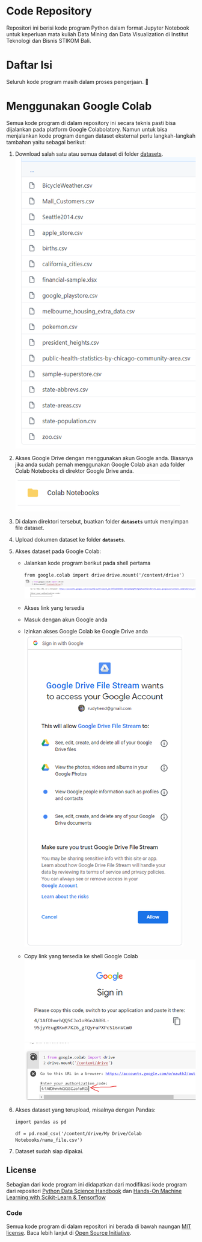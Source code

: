 # Code Repository

Repositori ini berisi kode program Python dalam format Jupyter Notebook untuk keperluan mata kuliah Data Mining dan Data Visualization di Institut Teknologi dan Bisnis STIKOM Bali.

# Daftar Isi
Seluruh kode program masih dalam proses pengerjaan. :grimacing:

# Menggunakan Google Colab
Semua kode program di dalam repository ini secara teknis pasti bisa dijalankan pada platform Google Colabolatory. Namun untuk bisa menjalankan kode program dengan dataset eksternal perlu langkah-langkah tambahan yaitu sebagai berikut:
1. Download salah satu atau semua dataset di folder [datasets](datasets).
![ss](img/ss-1.png)
2. Akses Google Drive dengan menggunakan akun Google anda. Biasanya jika anda sudah pernah menggunakan Google Colab akan ada folder Colab Notebooks di direktor Google Drive anda.
![colabnotebook](img/ss-2.png)
3. Di dalam direktori tersebut, buatkan folder **`datasets`** untuk menyimpan file dataset.
4. Upload dokumen dataset ke folder **`datasets`**. 
5. Akses dataset pada Google Colab:
    - Jalankan kode program berikut pada shell pertama

        `from google.colab import drive`
        `drive.mount('/content/drive')`
![usage-1](img/ss-3.png)
    - Akses link yang tersedia
    - Masuk dengan akun Google anda
    - Izinkan akses Google Colab ke Google Drive anda
![usage-2](img/ss-4.png)
    - Copy link yang tersedia ke shell Google Colab
![usage-3](img/ss-5.png)
![usage-4](img/ss-6.png)
6. Akses dataset yang terupload, misalnya dengan Pandas:

    `import pandas as pd`

    `df = pd.read_csv('/content/drive/My Drive/Colab Notebooks/nama_file.csv')`

7. Dataset sudah siap dipakai.

## License
Sebagian dari kode program ini didapatkan dari modifikasi kode program dari repositori [Python Data Science Handbook](https://github.com/jakevdp/PythonDataScienceHandbook) dan [Hands-On Machine Learning with Scikit-Learn & Tensorflow](https://github.com/ageron/handson-ml)

### Code
Semua kode program di dalam repositori ini berada di bawah naungan [MIT license](LICENSE-CODE). Baca lebih lanjut di [Open Source Initiative](https://opensource.org/licenses/MIT).


